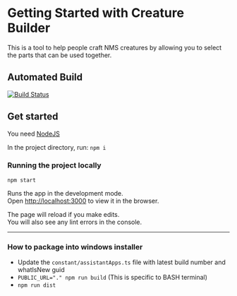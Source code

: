 # Getting Started with Creature Builder

This is a tool to help people craft NMS creatures by allowing you to select the parts that can be used together.


## Automated Build

[![Build Status](https://dev.azure.com/khaoznet/NMS%20Assistant/_apis/build/status/NMSCD.Creature-Builder?branchName=main)](https://dev.azure.com/khaoznet/NMS%20Assistant/_build/latest?definitionId=82&branchName=main)


## Get started

You need [NodeJS](https://nodejs.org/en/download/)

In the project directory, run: `npm i`


### Running the project locally

`npm start`

Runs the app in the development mode.\
Open [http://localhost:3000](http://localhost:3000) to view it in the browser.

The page will reload if you make edits.\
You will also see any lint errors in the console.


---

### How to package into windows installer

- Update the `constant/assistantApps.ts` file with latest build number and whatIsNew guid
- `PUBLIC_URL="." npm run build` (This is specific to BASH terminal)
- `npm run dist`

